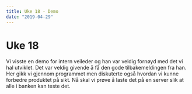 ```yaml
---
title: Uke 18 - Demo
date: "2019-04-29"
---
```


# Uke 18

Vi visste en demo for intern veileder og han var veldig fornøyd med det vi hal utviklet. Det var veldig givende å få den gode tilbakemeldingen fra han. Her gikk vi gjennom programmet men diskuterte også hvordan vi kunne forbedre produktet på sikt. Nå skal vi prøve å laste det på en server slik at alle i banken kan teste det.
